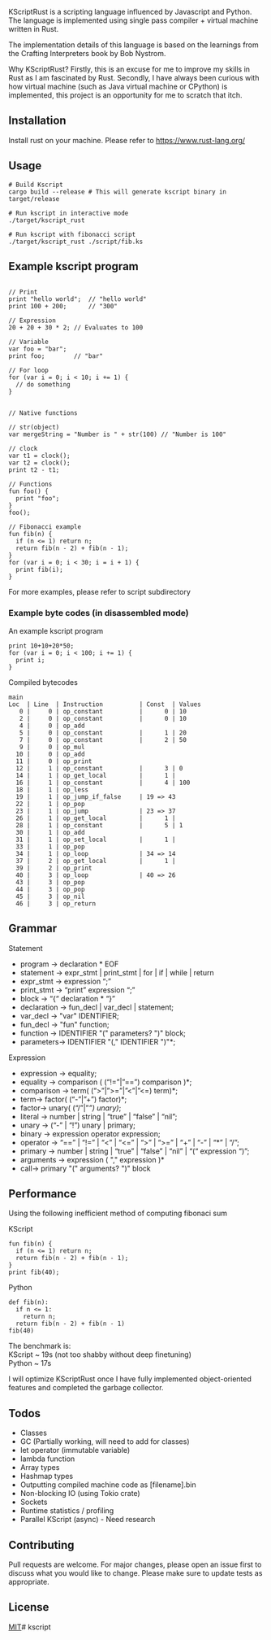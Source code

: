 KScriptRust is a scripting language influenced by Javascript and Python. The language is implemented using 
single pass compiler + virtual machine written in Rust.

The implementation details of this language is based on the learnings from the Crafting Interpreters 
book by Bob Nystrom.

Why KScriptRust? 
Firstly, this is an excuse for me to improve my skills in Rust as I am fascinated by Rust.  Secondly, I have always been curious with how virtual machine (such as Java virtual machine or CPython) is implemented, 
this project is an opportunity for me to scratch that itch.

## Installation
Install rust on your machine. Please refer to  https://www.rust-lang.org/

## Usage
```shell
# Build Kscript 
cargo build --release # This will generate kscript binary in target/release

# Run kscript in interactive mode
./target/kscript_rust 

# Run kscript with fibonacci script
./target/kscript_rust ./script/fib.ks
```

## Example kscript program
```shell

// Print 
print "hello world";  // "hello world"
print 100 + 200;      // "300"

// Expression
20 + 20 + 30 * 2; // Evaluates to 100

// Variable
var foo = "bar";
print foo;        // "bar"

// For loop
for (var i = 0; i < 10; i += 1) {
  // do something
}


// Native functions

// str(object)
var mergeString = "Number is " + str(100) // "Number is 100"

// clock
var t1 = clock();
var t2 = clock();
print t2 - t1;

// Functions
fun foo() {
  print "foo";
}
foo();

// Fibonacci example
fun fib(n) {
  if (n <= 1) return n;
  return fib(n - 2) + fib(n - 1);
}
for (var i = 0; i < 30; i = i + 1) {
  print fib(i);
}

```
For more examples, please refer to script subdirectory

### Example byte codes (in disassembled mode)

An example kscript program
```shell
print 10+10+20*50;
for (var i = 0; i < 100; i += 1) { 
  print i; 
}
```

Compiled bytecodes
```shell
main
Loc  | Line  | Instruction          | Const  | Values
   0 |     0 | op_constant          |      0 | 10
   2 |     0 | op_constant          |      0 | 10
   4 |     0 | op_add
   5 |     0 | op_constant          |      1 | 20
   7 |     0 | op_constant          |      2 | 50
   9 |     0 | op_mul
  10 |     0 | op_add
  11 |     0 | op_print
  12 |     1 | op_constant          |      3 | 0
  14 |     1 | op_get_local         |      1 |
  16 |     1 | op_constant          |      4 | 100
  18 |     1 | op_less
  19 |     1 | op_jump_if_false     | 19 => 43
  22 |     1 | op_pop
  23 |     1 | op_jump              | 23 => 37
  26 |     1 | op_get_local         |      1 |
  28 |     1 | op_constant          |      5 | 1
  30 |     1 | op_add
  31 |     1 | op_set_local         |      1 |
  33 |     1 | op_pop
  34 |     1 | op_loop              | 34 => 14
  37 |     2 | op_get_local         |      1 |
  39 |     2 | op_print
  40 |     3 | op_loop              | 40 => 26
  43 |     3 | op_pop
  44 |     3 | op_pop
  45 |     3 | op_nil
  46 |     3 | op_return
```

## Grammar

Statement
* program -> declaration * EOF
* statement -> expr_stmt | print_stmt | for | if | while | return
* expr_stmt ->  expression “;”
* print_stmt -> “print” expression “;”
* block -> “{“ declaration * “}”
* declaration -> fun_decl | var_decl | statement;
* var_decl -> "var" IDENTIFIER;
* fun_decl -> "fun" function;
* function -> IDENTIFIER "(" parameters? ")" block;
* parameters-> IDENTIFIER "(," IDENTIFIER ")"*;

Expression
* expression -> equality;
* equality -> comparison ( (“!=”|”==”) comparison )*;
* comparison -> term( (“>”|”>=”|”<”|”<=) term)*;
* term-> factor( (“-”|”+”) factor)*;
* factor-> unary( (“/”|”*”) unary)*;
* literal -> number | string | “true” | “false” | “nil”;
* unary -> (“-” | “!”) unary | primary;
* binary -> expression operator expression;
* operator -> “==” | “!=” | “<” | “<=” | “>” | “>=” | “+” | “-” | “*” | “/”;
* primary -> number | string | “true” | “false” | “nil” | “(“ expression “)”;
* arguments -> expression ( "," expression )*
* call-> primary "("  arguments? ")" block


## Performance 

Using the following inefficient method of computing fibonaci sum

KScript
```shell
fun fib(n) {
  if (n <= 1) return n;
  return fib(n - 2) + fib(n - 1);
}
print fib(40);
```

Python
```shell
def fib(n):
  if n <= 1:
    return n;
  return fib(n - 2) + fib(n - 1)
fib(40)
```

The benchmark is:  
KScript ~ 19s  (not too shabby without deep finetuning)  
Python ~ 17s

I will optimize KScriptRust once I have fully implemented object-oriented features and completed the garbage collector.

## Todos
- Classes
- GC (Partially working, will need to add for classes)
- let operator (immutable variable)
- lambda function
- Array types 
- Hashmap types
- Outputting compiled machine code as [filename].bin
- Non-blocking IO (using Tokio crate) 
- Sockets
- Runtime statistics / profiling 
- Parallel KScript (async) - Need research

## Contributing
Pull requests are welcome. For major changes, please open an issue first to discuss what you would like to change.
Please make sure to update tests as appropriate.

## License
[MIT](https://choosealicense.com/licenses/mit/)# kscript
